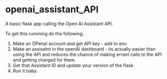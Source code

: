 # openai_assistant_API
A basic flask app calling the Open AI Assistant API.

To get this runnning do the following:

1.  Make an OPenaI account and get API key - add to env
2.  Make an assisatnt in the openAI dashboard - its actually easier than using the API and reduces the chance of making errant calls to the API and getting charged for them.
3.  Get that Assistant ID and update your version of the flask
4.  Run it baby.
